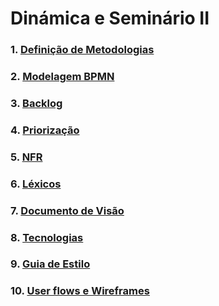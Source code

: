 # Dinámica e Seminário II

### 1. [Definição de Metodologias](docs/DS/dinamica-e-seminario-2/metodologia.md)

### 2. [Modelagem BPMN](docs/DS/dinamica-e-seminario-2/Diagramas.md)

### 3. [Backlog](docs/DS/dinamica-e-seminario-2/Backlog.md)

### 4. [Priorização](docs/DS/dinamica-e-seminario-2/priorizacao.md)

### 5. [NFR](docs/DS/dinamica-e-seminario-2/nfr.md)

### 6. [Léxicos](docs/DS/dinamica-e-seminario-2/lexico.md)

### 7. [Documento de Visão](docs/DS/dinamica-e-seminario-2/DocDeVisao.md)

### 8. [Tecnologias](docs/DS/dinamica-e-seminario-2/Tecnologias.md)

### 9. [Guia de Estilo](docs/DS/dinamica-e-seminario-2/style_guide.md)

### 10. [User flows e Wireframes](docs/DS/dinamica-e-seminario-2/wireframes.md)  
